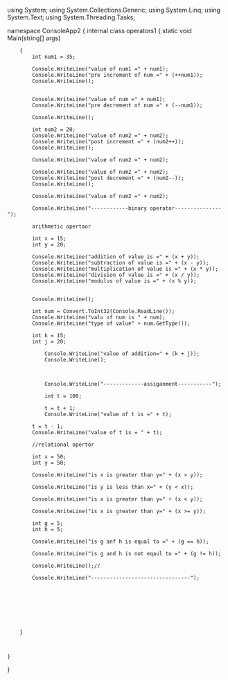 using System;
using System.Collections.Generic;
using System.Linq;
using System.Text;
using System.Threading.Tasks;

namespace ConsoleApp2
{
    internal class operators1
    {
        static void Main(string[] args)

        {
            int num1 = 35;

            Console.WriteLine("value of num1 =" + num1);
            Console.WriteLine("pre increment of num =" + (++num1));
            Console.WriteLine();


            Console.WriteLine("value of num =" + num1);
            Console.WriteLine("pre decrement of num =" + (--num1));

            Console.WriteLine();

            int num2 = 20;
            Console.WriteLine("value of num2 =" + num2);
            Console.WriteLine("post increment =" + (num2++));
            Console.WriteLine();

            Console.WriteLine("value of num2 =" + num2);

            Console.WriteLine("value of num2 =" + num2);
            Console.WriteLine("post decrement =" + (num2--));
            Console.WriteLine();

            Console.WriteLine("value of num2 =" + num2);

            Console.WriteLine("------------binary operator---------------");

            arithmetic opertaor

            int x = 15;
            int y = 20;

            Console.WriteLine("addition of value is =" + (x + y));
            Console.WriteLine("subtraction of value is =" + (x - y));
            Console.WriteLine("multiplication of value is =" + (x * y));
            Console.WriteLine("division of value is =" + (x / y));
            Console.WriteLine("modulus of value is =" + (x % y));


            Console.WriteLine();

            int num = Convert.ToInt32(Console.ReadLine());
            Console.WriteLine("valu of num is " + num);
            Console.WriteLine("type of value" + num.GetType());

            int k = 15;
            int j = 20;

                Console.WriteLine("value of addition=" + (k + j));
                Console.WriteLine();



                Console.WriteLine("-------------assiganment-----------");

                int t = 100;

                t = t + 1;
                Console.WriteLine("value of t is =" + t);

            t = t - 1;
            Console.WriteLine("value of t is = " + t);

            //relational opertor

            int x = 50;
            int y = 50;

            Console.WriteLine("is x is greater than y=" + (x > y));

            Console.WriteLine("is y is less than x=" + (y < x));

            Console.WriteLine("is x is greater than y=" + (x < y));

            Console.WriteLine("is x is greater than y=" + (x >= y));

            int g = 5;
            int h = 5;

            Console.WriteLine("is g anf h is equal to =" + (g == h));

            Console.WriteLine("is g and h is not eqaul to =" + (g != h));

            Console.WriteLine();//

            Console.WriteLine("--------------------------------");








        }



    }
}
